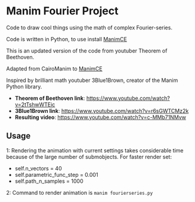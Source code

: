# Manim Fourier Project

Code to draw cool things using the math of complex Fourier-series.

Code is written in Python, to use install [ManimCE](https://docs.manim.community/en/stable/tutorials/quickstart.html)

This is an updated version of the code from youtuber Theorem of Beethoven.

Adapted from CairoManim to [ManimCE](https://www.manim.community/)

Inspired by brilliant math youtuber 3Blue1Brown, creator of the Manim Python library.

- **Theorem of Beethoven link**: https://www.youtube.com/watch?v=2tTshwWTEic
- **3Blue1Brown link**: https://www.youtube.com/watch?v=r6sGWTCMz2k
- **Resulting video**: https://www.youtube.com/watch?v=c-MMb71NMvw

## Usage
1: Rendering the animation with current settings takes considerable time because of the large number of submobjects. For faster render set:
- self.n_vectors = 40
- self.parametric_func_step = 0.001
- self.path_n_samples = 1000

2: Command to render animation is `manim fourierseries.py` 